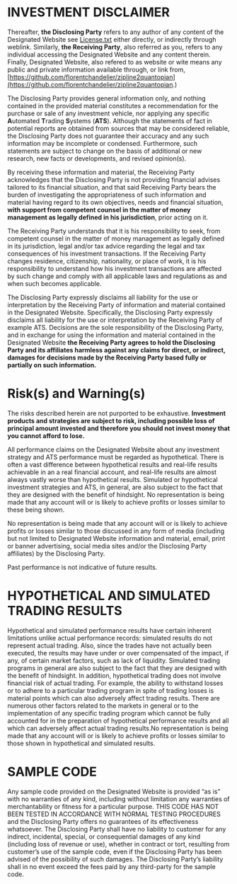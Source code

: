 # INVESTMENT DISCLAIMER
Thereafter, **the Disclosing Party** refers to any author of any content of the Designated Website see [License.txt](https://github.com/florentchandelier/zipline2quantopian/blob/master/License.txt) either directly, or indirectly through weblink. Similarly, **the Receiving Party**, also referred as you, refers to any individual accessing the Designated Website and any content therein. Finally, Designated Website, also refered to as website or wite means any public and private information available through, or link from,  [https://github.com/florentchandelier/zipline2quantopian](https://github.com/florentchandelier/zipline2quantopian.)

The Disclosing Party provides general information only, and nothing contained in the provided material constitutes a recommendation for the purchase or sale of any investment vehicle, nor applying any specific **A**utomated **T**rading **S**ystems (**ATS**).
Although the statements of fact in potential reports are obtained from sources that may be considered reliable, the Disclosing Party does not guarantee their accuracy and any such information may be incomplete or condensed. 
Furthermore, such statements are subject to change on the basis of additional or new research, new facts or developments, and revised opinion(s). 

By receiving these information and material, the Receiving Party acknowledges that the Disclosing Party is not providing financial advises tailored to its financial situation, and that said Receiving Party bears the burden of 
investigating the appropriateness of such information and material having regard to its own objectives, needs and financial situation, **with support from competent counsel in the matter of money management as legally defined in his jurisdiction**, 
prior acting on it.

The Receiving Party understands that it is his responsibility to seek, from competent counsel in the matter of money management as legally defined in its jurisdiction, 
legal and/or tax advice regarding the legal and tax consequences of his investment transactions. 
If the Receiving Party changes residence, citizenship, nationality, or place of work, it is his responsibility to understand 
how his investment transactions are affected by such change and comply with all applicable laws and regulations as and when such becomes applicable. 

The Disclosing Party expressly disclaims all liability for the use or interpretation by the Receiving Party of information and material contained in the Designated Website. Specifically, the Disclosing Party expressly disclaims all liability for the use or interpretation by the Receiving Party of example ATS. Decisions are the sole responsibility of the Disclosing Party, and in exchange 
for using the information and material contained in the Designated Website **the Receiving Party agrees to hold the Disclosing Party and its affiliates harmless against any claims for direct, or indirect, damages for decisions made by the Receiving Party based 
fully or partially on such information.**

# Risk(s) and Warning(s)
The risks described herein are not purported to be exhaustive. **Investment products and strategies are subject to risk, including possible loss of principal amount invested and therefore you should not invest money 
that you cannot afford to lose.** 

All performance claims on the Designated Website about any investment strategy and ATS performance must be regarded as hypothetical. There is often a vast difference between hypothetical results and real-life results achievable in an a 
real financial account, and real-life results are almost always vastly worse than hypothetical results. Simulated or hypothetical investment strategies and ATS, in general, are also subject to the fact that they are designed with the benefit of hindsight. 
No representation is being made that any account will or is likely to achieve profits or losses similar to these being shown.

No representation is being made that any account will or is likely to achieve profits or losses similar to those discussed in any form of media (including but not limited to Designated Website information and material, email, print or banner advertising, 
social media sites and/or the Disclosing Party affiliates) by the Disclosing Party.

Past performance is not indicative of future results.  

# HYPOTHETICAL AND SIMULATED TRADING RESULTS

Hypothetical and simulated performance results have certain inherent limitations unlike actual performance records: simulated results do not represent actual trading. Also, since the trades have not actually been executed, 
the results may have under or over compensated of the impact, if any, of certain market factors, such as lack of liquidity. Simulated trading programs in general are also subject to the fact that they are designed with the 
benefit of hindsight. In addition, hypothetical trading does not involve financial risk of actual trading. For example, the ability to withstand losses or to adhere to a particular trading program in spite of trading losses is material points which 
can also adversely affect trading results. There are numerous other factors related to the markets in general or to the implementation of any specific trading program which cannot be fully accounted for in the preparation 
of hypothetical performance results and all which can adversely affect actual trading results.No representation is being made that any account will or is likely to achieve profits or losses similar to those shown in hypothetical and simulated results.

# SAMPLE CODE
Any sample code provided on the Designated Website is provided “as is” with no warranties of any kind, including without limitation any warranties of merchantability or fitness for a particular purpose. THIS CODE HAS NOT BEEN TESTED IN ACCORDANCE WITH NORMAL TESTING PROCEDURES and the Disclosing Party offers no guarantees of its effectiveness whatsoever. The Disclosing Party shall have no liability to customer for any indirect,  incidental, special, or consequential damages of any kind (including loss of revenue or use), whether in contract or tort, resulting from customer’s use of the sample code, even if the Disclosing Party has been advised  of the possibility of such damages. The Disclosing Party’s liability shall in no event exceed the fees paid by any third-party for the sample code.
